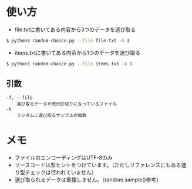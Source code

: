 # 使い方

* file.txtに書いてある内容から3つのデータを選び取る
``` bash
$ python3 random-choice.py --file file.txt -k 3
```

* items.txtに書いてある内容から1つのデータを選び取る

``` bash
$ python3 random-choice.py --file items.txt -k 1
```

## 引数
    -f, --file
        選び取るデータが改行区切りになっているファイル
    -k
        ランダムに選び取るサンプルの個数

# メモ

* ファイルのエンコーディングはUTF-8のみ
* ソースコードは型ヒントをつけています。（ただしリファレンスにもある通り型チェックは行われていません）
* 選び取られるデータは重複しません。（random.sample()参考）

